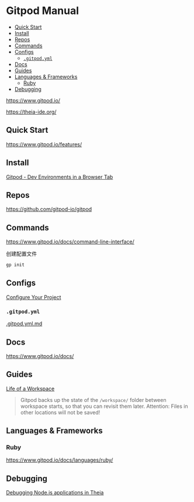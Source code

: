 <!-- omit in toc -->
# Gitpod Manual

- [Quick Start](#quick-start)
- [Install](#install)
- [Repos](#repos)
- [Commands](#commands)
- [Configs](#configs)
  - [`.gitpod.yml`](#gitpodyml)
- [Docs](#docs)
- [Guides](#guides)
- [Languages & Frameworks](#languages--frameworks)
  - [Ruby](#ruby)
- [Debugging](#debugging)

<https://www.gitpod.io/>

<https://theia-ide.org/>

## Quick Start

<https://www.gitpod.io/features/>

## Install

[Gitpod - Dev Environments in a Browser Tab](https://chrome.google.com/webstore/detail/gitpod-dev-environments-i/dodmmooeoklaejobgleioelladacbeki)

## Repos

<https://github.com/gitpod-io/gitpod>

## Commands

<https://www.gitpod.io/docs/command-line-interface/>

创建配置文件

```bash
gp init
```

## Configs

[Configure Your Project](https://www.gitpod.io/docs/configuration/)

### `.gitpod.yml`

[.gitpod.yml.md](.gitpod.yml.md)

## Docs

<https://www.gitpod.io/docs/>

## Guides

[Life of a Workspace](https://www.gitpod.io/docs/life-of-workspace/)

> Gitpod backs up the state of the `/workspace/` folder between workspace starts, so that you can revisit them later. Attention: Files in other locations will not be saved!

## Languages & Frameworks

### Ruby

<https://www.gitpod.io/docs/languages/ruby/>

## Debugging

[Debugging Node.js applications in Theia](https://medium.com/gitpod/debugging-node-js-applications-in-theia-76c94c76f0a1)
